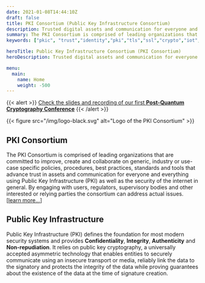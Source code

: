 ```yaml
---
date: 2021-01-08T14:44:10Z
draft: false
title: PKI Consortium (Public Key Infrastructure Consortium)
description: Trusted digital assets and communication for everyone and everything
summary: The PKI Consortium is comprised of leading organizations that are committed to improve, create and collaborate on generic, industry or use-case specific policies, procedures, best practices, standards and tools that advance trust in assets and communication for everyone and everything using Public Key Infrastructure (PKI) as well as the security of the internet in general. By engaging with users, regulators, supervisory bodies and other interested or relying parties the consortium can address actual issues.
keywords: ["pkic", "trust","identity","pki","tls","ssl","crypto","iot","devices", "consortium"]

heroTitle: Public Key Infrastructure Consortium (PKI Consortium)
heroDescription: Trusted digital assets and communication for everyone and everything

menu:
  main:
    name: Home
    weight: -500
---
```


{{< alert >}}
[Check the slides and recording of our first **Post-Quantum Cryptography Conference**](/events/2023/post-quantum-cryptography-conference/)
{{< /alert >}}

{{< figure src="/img/logo-black.svg" alt="Logo of the PKI Consortium" >}}

## PKI Consortium

The PKI Consortium is comprised of leading organizations that are committed to improve, create and collaborate on generic, industry or use-case specific policies, procedures, best practices, standards and tools that advance trust in assets and communication for everyone and everything using Public Key Infrastructure (PKI) as well as the security of the internet in general. By engaging with users, regulators, supervisory bodies and other interested or relying parties the consortium can address actual issues. [[learn more...](/about/)]

## Public Key Infrastructure 

Public Key Infrastructure (PKI) defines the foundation for most modern security systems and provides **Confidentiality**, **Integrity**, **Authenticity** and **Non-repudiation**. It relies on public key cryptography, a universally accepted asymmetric technology that enables entities to securely communicate using an insecure transport or media, reliably link the data to the signatory and protects the integrity of the data while proving guarantees about the existence of the data at the time of signature creation.
